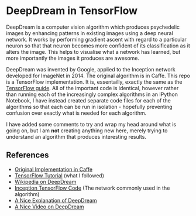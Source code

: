 # DeepDream in TensorFlow

DeepDream is a computer vision algorithm which produces psychedelic images by enhancing patterns in existing images using a deep neural network. It works by performing gradient ascent with regard to a particular neuron so that that neuron becomes more confident of its classification as it alters the image. This helps to visualise what a network has learned, but more importantly the images it produces are awesome.

DeepDream was invented by Google, applied to the Inception network developed for ImageNet in 2014. The original algorithm is in Caffe. This repo is a TensorFlow implementation. It is, essentailly, exactly the same as the [TensorFlow guide](https://github.com/tensorflow/tensorflow/blob/master/tensorflow/examples/tutorials/deepdream/deepdream.ipynb). All of the important code is identical, however rather than running each of the increasingly complex algorithms in an IPython Notebook, I have instead created separate code files for each of the algorithms so that each can be run in isolation - hopefully preventing confusion over exactly what is needed for each algorithm.

I have added some comments to try and wrap my head around what is going on, but I am **not** creating anything new here, merely trying to understand an algorithm that produces interesting results.

## References
* [Original Implementation in Caffe](https://github.com/google/deepdream/blob/master/dream.ipynb)
* [TensorFlow Tutorial](https://github.com/tensorflow/tensorflow/blob/master/tensorflow/examples/tutorials/deepdream/deepdream.ipynb) (what I followed)
* [Wikipedia on DeepDream](https://en.wikipedia.org/wiki/DeepDream)
* [Inception TensorFlow Code](https://github.com/tensorflow/models/tree/master/inception) (The network commonly used in the algorithm)
* [A Nice Explanation of DeepDream](http://www.kpkaiser.com/machine-learning/diving-deeper-into-deep-dreams/)
* [A Nice Video on DeepDream](https://www.youtube.com/watch?v=MrBzgvUNr4w)

